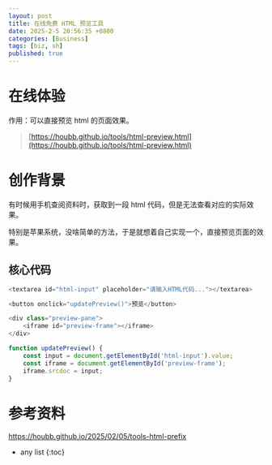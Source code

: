 ```yaml
---
layout: post
title: 在线免费 HTML 预览工具
date: 2025-2-5 20:56:35 +0800
categories: [Business]
tags: [biz, sh]
published: true
---
```


# 在线体验

作用：可以直接预览 html 的页面效果。

> [https://houbb.github.io/tools/html-preview.html](https://houbb.github.io/tools/html-preview.html)

# 创作背景

有时候用手机查阅资料时，获取到一段 html 代码，但是无法查看对应的实际效果。

特别是苹果系统，没啥简单的方法，于是就想着自己实现一个，直接预览页面的效果。

## 核心代码

```js
<textarea id="html-input" placeholder="请输入HTML代码..."></textarea>

<button onclick="updatePreview()">预览</button>

<div class="preview-pane">
    <iframe id="preview-frame"></iframe>
</div>

function updatePreview() {
    const input = document.getElementById('html-input').value;
    const iframe = document.getElementById('preview-frame');
    iframe.srcdoc = input;
}
```

# 参考资料

https://houbb.github.io/2025/02/05/tools-html-prefix

* any list
{:toc}
